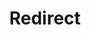 ﻿---
layout: src/layouts/Redirect.astro
title: Redirect
redirect: /docs/octopus-rest-api/cli/octopus-worker-pool-dynamic-create
pubDate:  2023-01-01
navSearch: false
navSitemap: false
navMenu: false
---
